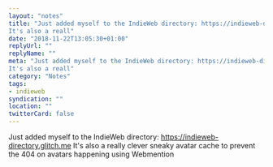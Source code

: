 ```yaml
---
layout: "notes"
title: "Just added myself to the IndieWeb directory: https://indieweb-directory.glitch.me
It's also a reall"
date: "2018-11-22T13:05:30+01:00"
replyUrl: ""
replyName: ""
meta: "Just added myself to the IndieWeb directory: https://indieweb-directory.glitch.me
It's also a reall"
category: "Notes"
tags:
- indieweb
syndication: ""
location: ""
twitterCard: false
---
```

Just added myself to the IndieWeb directory: https://indieweb-directory.glitch.me
It's also a really clever sneaky avatar cache to prevent the 404 on avatars happening using Webmention
